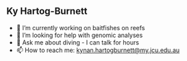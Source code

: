 ## Ky Hartog-Burnett
- 🐠 I’m currently working on baitfishes on reefs
- 🤔 I’m looking for help with genomic analyses
- 💬 Ask me about diving - I can talk for hours
- 📫 How to reach me: kynan.hartogburnett@my.jcu.edu.au
